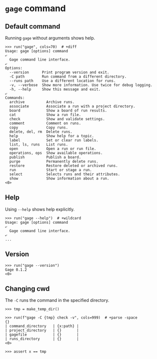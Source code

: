 # `gage` command

## Default command

Running `gage` without arguments shows help.

    >>> run("gage", cols=70)  # +diff
    Usage: gage [options] command
    ⤶
      Gage command line interface.
    ⤶
    Options:
      --version      Print program version and exit.
      -C path        Run command from a different directory.
      --runs path    Use a different location for runs.
      -v, --verbose  Show more information. Use twice for debug logging.
      -h, --help     Show this message and exit.
    ⤶
    Commands:
      archive          Archive runs.
      associate        Associate a run with a project directory.
      board            Show a board of run results.
      cat              Show a run file.
      check            Show and validate settings.
      comment          Comment on runs.
      copy             Copy runs.
      delete, del, rm  Delete runs.
      help             Show help for a topic.
      label            Set or clear run labels.
      list, ls, runs   List runs.
      open             Open a run or run file.
      operations, ops  Show available operations.
      publish          Publish a board.
      purge            Permanently delete runs.
      restore          Restore deleted or archived runs.
      run              Start or stage a run.
      select           Selects runs and their attributes.
      show             Show information about a run.
    <0>

## Help

Using `--help` shows help explicitly.

    >>> run("gage --help")  # +wildcard
    Usage: gage [options] command
    ⤶
      Gage command line interface.
    ⤶
    ...

## Version

    >>> run("gage --version")
    Gage 0.1.2
    <0>

## Changing cwd

The `-C` runs the command in the specified directory.

    >>> tmp = make_temp_dir()

    >>> run(f"gage -C {tmp} check -v", cols=999)  # +parse -space
    {}
    | command_directory   | {x:path} |
    | project_directory   | {}       |
    | gagefile            | {}       |
    | runs_directory      | {}       |
    <0>

    >>> assert x == tmp
